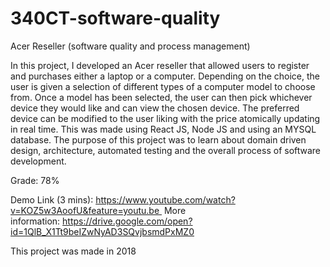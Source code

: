 # 340CT-software-quality
Acer Reseller (software quality and process management)

In this project, I developed an Acer reseller that allowed users to register and purchases either a laptop or a computer. Depending on the choice, the user is given a selection of different types of a computer model to choose from. Once a model has been selected, the user can then pick whichever device they would like and can view the chosen device. The preferred device can be modified to the user liking with the price atomically updating in real time. This was made using React JS, Node JS and using an MYSQL database. The purpose of this project was to learn about domain driven design, architecture, automated testing and the overall process of software development.

Grade: 78%

Demo Link (3 mins): https://www.youtube.com/watch?v=KOZ5w3AoofU&feature=youtu.be 
More information: https://drive.google.com/open?id=1QlB_X1Tt9beIZwNyAD3SQvjbsmdPxMZ0

This project was made in 2018
